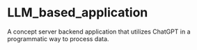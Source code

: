 # LLM_based_application
A concept server backend application that utilizes ChatGPT in a programmatic way to process data.
